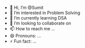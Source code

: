 - 👋 Hi, I’m @Sumit
- 👀 I’m interested in Problem Solving
- 🌱 I’m currently learning DSA
- 💞️ I’m looking to collaborate on 
- 📫 How to reach me ...
- 😄 Pronouns: ...
- ⚡ Fun fact: ...

<!---
Sumit09p/Sumit09p is a ✨ special ✨ repository because its `README.md` (this file) appears on your GitHub profile.
You can click the Preview link to take a look at your changes.
--->
